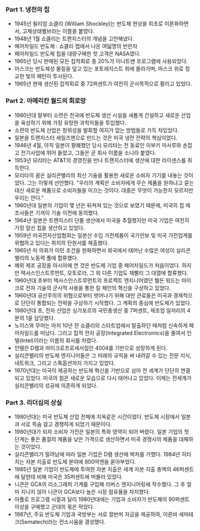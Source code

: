 ### Part 1. 냉전의 칩
- 1945년 윌리엄 쇼클리 (William Shockley)는 반도체 현상을 최초로 이론화하면서, 고체상태벨브라는 이름을 붙였다.
- 1948년 1월 쇼클리는 트랜지스터의 개념을 고안해냈다.
- 페어차일드 반도체 : 쇼클리 랩에서 나온 여덟명의 반란자
- 페어차일드 반도체 칩을 대량구매한 첫 고객은 NASA였다.
- 1965년 당시 판매된 모든 집적회로 중 20%가 미니트맨 프로그램에 사용되었다.
- 마스크는 반도체성 물질을 덮고 있는 포토레지스트 위에 올라가며, 마스크 위로 정교한 빛의 패턴이 투사된다.
- 1965년 현재 생산된 집적회로 중 72퍼센트가 여전히 군사목적으로 팔리고 있었다.

### Part 2. 아메리칸 월드의 회로망
- 1980년대 말부터 소련은 전국에 반도체 생산 시설을 새롭게 건설하고 새로운 산업을 육성하기 위해 가장 유망한 과학자들을 투입했다.
- 소련의 반도체 산업은 창위성을 발휘할 여지가 없는 방법들로 가득 차있었다.
- 일본을 트랜지스터 세일즈맨으로 만드는 것은 미국 냉전 전략의 핵심이었다.
- 1946년 4월, 아직 일본이 황폐했던 당시 모리타는 전 동료인 이부키 마사루와 손잡고 전기사업에 뛰어 들었고, 그들은 곧 회사 이름을 소니라 붙였다.
- 1953년 모리타는 AT&T의 경영진을 만나 트랜지스터에 생산에 대한 라이센스를 취득한다.
- 모리타의 꿈은 실리콘밸리의 최신 기술을 활용한 새로운 소비자 기기를 내놓는 것이었다. 그는 이렇게 선언했다. "우리의 계획은 소비자에게 무슨 제품을 원하냐고 묻는 대신 새로운 제품으로 소비자들을 이끄는 것이다. 대중은 무엇이 가능한지 모르지만 우리는 안다."
- 1960년대 일본의 기업이 몇 년은 뒤쳐져 있는 것으로 보였기 때문에, 미국의 칩 제조사들은 기꺼이 기술 이전에 동의했다.
- 1964년 일본은 트랜지스터 단품 생산에서 미국을 추월했지만 미국 기업은 여전히 가장 앞선 칩을 생산하고 있었다.
- 1959년 미국전자산업협회는 일본산 수입 가전제품이 국가안보 및 미국 가전업계를 위협하고 있다는 취지의 탄원서를 체출했다.
- 1965년 미 의회가 이민 조건을 완화하면서 외국에서 태어난 수많은 여성이 실리콘밸리의 노동력 풀에 합류했다.
- 해외 제조 공장을 아시아에 연 것은 반도체 기업 중 페어차일드가 처음이었다. 하지만 텍사스인스트루먼트, 모토로라, 그 외 다른 기업도 재빨리 그 대열에 합류했다.
- 1960년대 초부터 텍사스인스트루먼트의 프로젝트 엔지니어였던 웰든 워드는 마이크로 전자 기술의 군사적 사용을 통한 킬 체인의 혁신을 구상하고 있었다.
- 1960년대 공산주의의 위협으로부터 벗어나기 위해 대만 관료들은 미국과 경제적으로 단단히 통합되는 전략을 구상하기 시작했다. 그 계획의 중심에 반도체가 있었다.
- 1980년대 초, 전자 산업은 싱가포르의 국민총생산 중 7퍼센트, 제조업 일자리의 4분의 1을 담당했다.
- 노이스와 무어는 마치 10년 전 쇼클리의 스타트업에서 탈출하던 때처럼 신속하게 페어차일드를 떠났다. 그리고 집적 전자 공장(Integrated Electroinics)을 줄여서 인텔(Intel)이라는 이름의 회사를 차렸다.
- 인텔은 D램과 마이크로프로세서칩인 4004를 기반으로 성장하게 된다.
- 실리콘밸리의 반도체 엔지니어들은 그 미래의 규칙을 써 내려갈 수 있는 전문 지식, 네트워크, 그리고 스톡옵션까지 가지고 있었다.
- 1970년대는 미국이 제공하는 반도체 혁신을 기반으로 삼아 전 세계가 단단히 연결되고 있었다. 미국의 힘은 새로운 모습으로 다시 태어나고 있었다. 이제는 전세계가 실리콘밸리의 성공에 의존하게 되었다.

### Part 3. 리더십의 상실
- 1980년대는 미국 반도체 산업 전체에 지옥같은 시간이었다. 반도체 시장에서 일본과 서로 목숨 걸고 경쟁하게 되었기 때문이다.
- 1980년대가 되자 소비자 가전은 일본의 특화 영역이 되어 버렸다. 일본 기업의 첫 단계는 좋은 품질의 제품을 낮은 가격으로 생산하면서 미국 경쟁사의 제품을 대체하는 것이었다.
- 실리콘밸리가 밀려남에 따라 일본 기업은 D램 생산에 박차를 가했다. 1984년 히타치는 자본 지출로 반도체 분야에 800억엔을 쏟아부었다.
- 1985년 일본 기업이 반도체에 투여한 자본 지출은 세계 자본 지출 총액의 46퍼센트에 달한데 비해 미국은 35퍼센트에 머물러 있었다.
- 니콘은 GCA의 리소그래피 기계를 구입해 리버스 엔지니어링에 착수했다. 그 후 얼마 지나지 않아 니콘이 GCA보다 높은 시장 점유율을 차지했다.
- 아폴로 프로그램 시절과 달리 1980년대에는 기업과 소비자가 반도체의 90퍼센트 이상을 구매했고 군대의 몫은 작았다.  
- 1987년, 주요 반도체 기업과 국방부는 서로 절반씩 자금을 제공하여, 이른바 세마테크(Sematech)라는 컨소시움을 결성했다.
